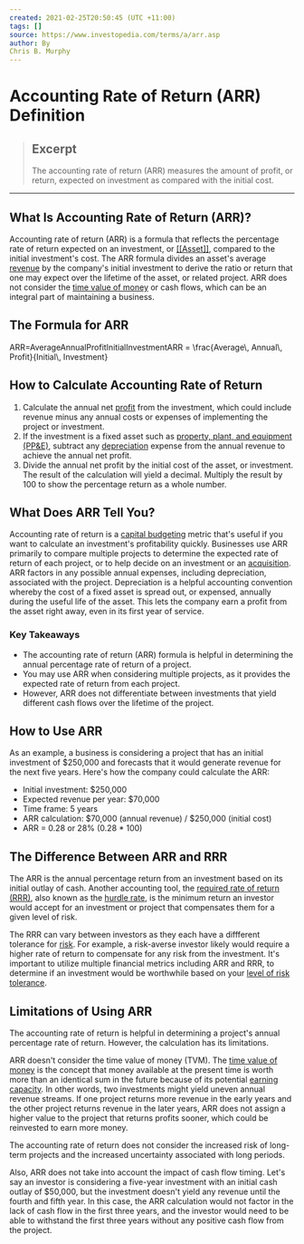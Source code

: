 ```yaml
---
created: 2021-02-25T20:50:45 (UTC +11:00)
tags: []
source: https://www.investopedia.com/terms/a/arr.asp
author: By
Chris B. Murphy
---
```


# Accounting Rate of Return (ARR) Definition

> ## Excerpt
> The accounting rate of return (ARR) measures the amount of profit, or return, expected on investment as compared with the initial cost.

---
## What Is Accounting Rate of Return (ARR)?

Accounting rate of return (ARR) is a formula that reflects the percentage rate of return expected on an investment, or [[[Asset]]](https://www.investopedia.com/terms/a/[[[[[[Asset]]]]]].asp), compared to the initial investment's cost. The ARR formula divides an asset's average [revenue](https://www.investopedia.com/terms/r/revenue.asp) by the company's initial investment to derive the ratio or return that one may expect over the lifetime of the asset, or related project. ARR does not consider the [time value of money](https://www.investopedia.com/terms/t/timevalueofmoney.asp) or cash flows, which can be an integral part of maintaining a business.

## The Formula for ARR

ARR\=AverageAnnualProfitInitialInvestmentARR = \\frac{Average\\, Annual\\, Profit}{Initial\\, Investment}

## How to Calculate Accounting Rate of Return

1.  Calculate the annual net [profit](https://www.investopedia.com/terms/p/profit.asp) from the investment, which could include revenue minus any annual costs or expenses of implementing the project or investment.
2.  If the investment is a fixed asset such as [property, plant, and equipment (PP&E)](https://www.investopedia.com/ask/answers/06/propertyplantequipment.asp), subtract any [depreciation](https://www.investopedia.com/terms/d/depreciation.asp) expense from the annual revenue to achieve the annual net profit.
3.  Divide the annual net profit by the initial cost of the asset, or investment. The result of the calculation will yield a decimal. Multiply the result by 100 to show the percentage return as a whole number.

## What Does ARR Tell You?

Accounting rate of return is a [capital budgeting](https://www.investopedia.com/video/play/capital-budgeting/) metric that's useful if you want to calculate an investment's profitability quickly. Businesses use ARR primarily to compare multiple projects to determine the expected rate of return of each project, or to help decide on an investment or an [acquisition](https://www.investopedia.com/terms/a/acquisition.asp). ARR factors in any possible annual expenses, including depreciation, associated with the project. Depreciation is a helpful accounting convention whereby the cost of a fixed asset is spread out, or expensed, annually during the useful life of the asset. This lets the company earn a profit from the asset right away, even in its first year of service.

### Key Takeaways

-   The accounting rate of return (ARR) formula is helpful in determining the annual percentage rate of return of a project.
-   You may use ARR when considering multiple projects, as it provides the expected rate of return from each project.
-   However, ARR does not differentiate between investments that yield different cash flows over the lifetime of the project.

## How to Use ARR

As an example, a business is considering a project that has an initial investment of $250,000 and forecasts that it would generate revenue for the next five years. Here's how the company could calculate the ARR:

-   Initial investment: $250,000
-   Expected revenue per year: $70,000
-   Time frame: 5 years
-   ARR calculation: $70,000 (annual revenue) / $250,000 (initial cost)
-   ARR = 0.28 or 28% (0.28 \* 100)

## The Difference Between ARR and RRR

The ARR is the annual percentage return from an investment based on its initial outlay of cash. Another accounting tool, the [required rate of return (RRR)](https://www.investopedia.com/terms/r/requiredrateofreturn.asp), also known as the [hurdle rate](https://www.investopedia.com/terms/h/hurdlerate.asp), is the minimum return an investor would accept for an investment or project that compensates them for a given level of risk.

The RRR can vary between investors as they each have a diffferent tolerance for [risk](https://www.investopedia.com/terms/r/risk.asp). For example, a risk-averse investor likely would require a higher rate of return to compensate for any risk from the investment. It's important to utilize multiple financial metrics including ARR and RRR, to determine if an investment would be worthwhile based on your [level of risk tolerance](https://www.investopedia.com/terms/r/risktolerance.asp).

## Limitations of Using ARR

The accounting rate of return is helpful in determining a project's annual percentage rate of return. However, the calculation has its limitations.

ARR doesn't consider the time value of money (TVM). The [time value of money](https://www.investopedia.com/terms/t/timevalueofmoney.asp) is the concept that money available at the present time is worth more than an identical sum in the future because of its potential [earning capacity](https://www.investopedia.com/terms/e/earning-potential.asp). In other words, two investments might yield uneven annual revenue streams. If one project returns more revenue in the early years and the other project returns revenue in the later years, ARR does not assign a higher value to the project that returns profits sooner, which could be reinvested to earn more money.

The accounting rate of return does not consider the increased risk of long-term projects and the increased uncertainty associated with long periods.

Also, ARR does not take into account the impact of cash flow timing. Let's say an investor is considering a five-year investment with an initial cash outlay of $50,000, but the investment doesn't yield any revenue until the fourth and fifth year. In this case, the ARR calculation would not factor in the lack of cash flow in the first three years, and the investor would need to be able to withstand the first three years without any positive cash flow from the project.
